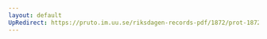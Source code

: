 ```yaml
---
layout: default
UpRedirect: https://pruto.im.uu.se/riksdagen-records-pdf/1872/prot-1872--ak--313/prot-1872--ak--313_081.pdf
---
```


